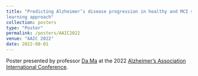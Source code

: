 ```yaml
---
title: "Predicting Alzheimer’s disease progression in healthy and MCI subjects using multi-modal deep
learning approach"
collection: posters
type: "Poster"
permalink: /posters/AAIC2022
venue: "AAIC 2022"
date: 2022-08-01
---
```

Poster presented by professor [Da Ma](https://school.wakehealth.edu/faculty/m/da-ma) at the 2022 [Alzheimer’s Association International Conference](https://aaic.alz.org).
